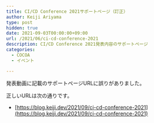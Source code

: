 ```yaml
---
title: CI/CD Conference 2021サポートページ（訂正）
author: Keiji Ariyama
type: post
hidden: true
date: 2021-09-03T00:00:00+09:00
url: /2021/06/ci-cd-conference-2021
description: CI/CD Conference 2021発表内容のサポートページ
categories:
  - COCOA
  - イベント

---
```


発表動画に記載のサポートページURLに誤りがありました。

正しいURLは次の通りです。

 * [https://blog.keiji.dev/2021/09/ci-cd-conference-2021](https://blog.keiji.dev/2021/09/ci-cd-conference-2021)
